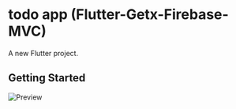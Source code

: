 # todo app (Flutter-Getx-Firebase-MVC)

A new Flutter project.

## Getting Started

![Preview](/demo.png)
